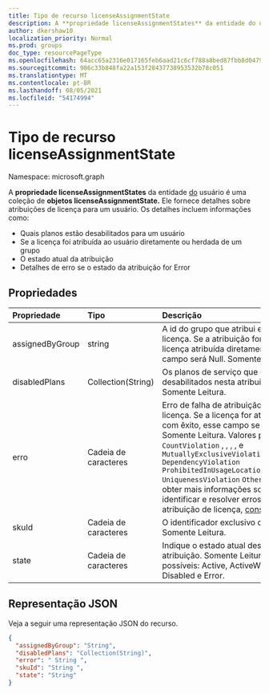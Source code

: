 ```yaml
---
title: Tipo de recurso licenseAssignmentState
description: A **propriedade licenseAssignmentStates** da entidade do usuário é uma coleção de **objetos licenseAssignmentState.** Ele fornece detalhes sobre atribuições de licença para um usuário.
author: dkershaw10
localization_priority: Normal
ms.prod: groups
doc_type: resourcePageType
ms.openlocfilehash: 64acc65a2316e017165feb6aad21c6cf788a8bed87fbb8d0479152960f6fd824
ms.sourcegitcommit: 986c33b848fa22a153f28437738953532b78c051
ms.translationtype: MT
ms.contentlocale: pt-BR
ms.lasthandoff: 08/05/2021
ms.locfileid: "54174994"
---
```

# <a name="licenseassignmentstate-resource-type"></a>Tipo de recurso licenseAssignmentState

Namespace: microsoft.graph


A **propriedade licenseAssignmentStates** da entidade [do](user.md) usuário é uma coleção de **objetos licenseAssignmentState.** Ele fornece detalhes sobre atribuições de licença para um usuário. Os detalhes incluem informações como:  

- Quais planos estão desabilitados para um usuário
- Se a licença foi atribuída ao usuário diretamente ou herdada de um grupo
- O estado atual da atribuição
- Detalhes de erro se o estado da atribuição for Error 


## <a name="properties"></a>Propriedades
| Propriedade     | Tipo   |Descrição|
|:---------------|:--------|:----------|
|assignedByGroup|string|A id do grupo que atribui essa licença. Se a atribuição for uma licença atribuída diretamente, esse campo será Null. Somente Leitura.|
|disabledPlans|Collection(String)|Os planos de serviço que estão desabilitados nesta atribuição. Somente Leitura.|
|erro|Cadeia de caracteres|Erro de falha de atribuição de licença. Se a licença for atribuída com êxito, esse campo será Null. Somente Leitura. Valores possíveis: `CountViolation` , , , , e `MutuallyExclusiveViolation` `DependencyViolation` `ProhibitedInUsageLocationViolation` `UniquenessViolation` `Others` . Para obter mais informações sobre como identificar e resolver erros de atribuição de licença, [consulte aqui](/azure/active-directory/users-groups-roles/licensing-groups-resolve-problems).|
|skuId|Cadeia de caracteres|O identificador exclusivo da SKU. Somente Leitura.|
|state|Cadeia de caracteres|Indique o estado atual dessa atribuição. Somente Leitura. Valores possíveis: Active, ActiveWithError, Disabled e Error.|

## <a name="json-representation"></a>Representação JSON

Veja a seguir uma representação JSON do recurso.

```json
{
  "assignedByGroup": "String",
  "disabledPlans": "Collection(String)",
  "error": " String ",  
  "skuId": "String ",
  "state": "String"
}

```
<!-- uuid: 8fcb5dbc-d5aa-4681-8e31-b001d5168d79 2015-10-25 14:57:30 UTC -->
<!-- {
  "type": "#page.annotation",
  "description": "licenseAssignmentState resource",
  "keywords": "",
  "section": "documentation",
  "tocPath": "",
  "suppressions": [
    "Error: microsoft.graph.user/licenseAssignmentStates:
      Referenced type microsoft.graph.licenseAssignmentState is not defined in the doc set! Potential suggestion: UNKNOWN"
  ]
}-->